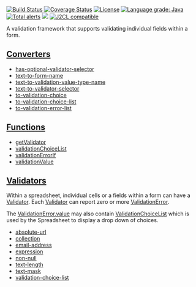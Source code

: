 [![Build Status](https://github.com/mP1/walkingkooka-validation/actions/workflows/build.yaml/badge.svg)](https://github.com/mP1/walkingkooka-validation/actions/workflows/build.yaml/badge.svg)
[![Coverage Status](https://coveralls.io/repos/github/mP1/walkingkooka-validation/badge.svg?branch=master)](https://coveralls.io/repos/github/mP1/walkingkooka-validation?branch=master)
[![License](https://img.shields.io/badge/License-Apache%202.0-blue.svg)](https://opensource.org/licenses/Apache-2.0)
[![Language grade: Java](https://img.shields.io/lgtm/grade/java/g/mP1/walkingkooka-validation.svg?logo=lgtm&logoWidth=18)](https://lgtm.com/projects/g/mP1/walkingkooka-validation/context:java)
[![Total alerts](https://img.shields.io/lgtm/alerts/g/mP1/walkingkooka-validation.svg?logo=lgtm&logoWidth=18)](https://lgtm.com/projects/g/mP1/walkingkooka-validation/alerts/)
![](https://tokei.rs/b1/github/mP1/walkingkooka-validation)
[![J2CL compatible](https://img.shields.io/badge/J2CL-compatible-brightgreen.svg)](https://github.com/mP1/j2cl-central)

A validation framework that supports validating individual fields within a form.

## [Converters](https://github.com/mP1/walkingkooka-convert/blob/master/src/main/java/walkingkooka/convert/Converter.java)

- [has-optional-validator-selector](https://github.com/mP1/walkingkooka-validation/blob/master/src/main/java/walkingkooka/validation/convert/ValidationConverterHasOptionalValidatorSelector.java)
- [text-to-form-name](https://github.com/mP1/walkingkooka-validation/blob/master/src/main/java/walkingkooka/validation/convert/ValidationConverterTextToFormName.java)
- [text-to-validation-value-type-name](https://github.com/mP1/walkingkooka-validation/blob/master/src/main/java/walkingkooka/validation/convert/ValidationConverterTextToValidationValueTypeName.java)
- [text-to-validator-selector](https://github.com/mP1/walkingkooka-validation/blob/master/src/main/java/walkingkooka/validation/convert/ValidationConverterTextToValidatorSelector.java)
- [to-validation-choice](https://github.com/mP1/walkingkooka-validation/blob/master/src/main/java/walkingkooka/validation/convert/ValidationConverterToValidationChoice.java)
- [to-validation-choice-list](https://github.com/mP1/walkingkooka-validation/blob/master/src/main/java/walkingkooka/validation/convert/ValidationConverterValidationChoiceList.java)
- [to-validation-error-list](https://github.com/mP1/walkingkooka-validation/blob/master/src/main/java/walkingkooka/validation/convert/ValidationConverterValidationErrorList.java)

## [Functions](https://github.com/mP1/walkingkooka-tree/blob/master/src/main/java/walkingkooka/tree/expression/function/ExpressionFunction.java)

- [getValidator](https://github.com/mP1/walkingkooka-validation/blob/master/src/main/java/walkingkooka/validation/expression/function/ValidationExpressionFunctionGetValidator.java)
- [validationChoiceList](https://github.com/mP1/walkingkooka-validation/blob/master/src/main/java/walkingkooka/validation/expression/function/ValidationExpressionFunctionValidationChoiceList.java)
- [validationErrorIf](https://github.com/mP1/walkingkooka-validation/blob/master/src/main/java/walkingkooka/validation/expression/function/ValidationExpressionFunctionValidationErrorIf.java)
- [validationValue](https://github.com/mP1/walkingkooka-validation/blob/master/src/main/java/walkingkooka/validation/expression/function/ValidationExpressionFunctionValidationValue.java)

## [Validators](https://github.com/mP1/walkingkooka-validation/blob/master/src/main/java/walkingkooka/validation/Validator.java)

Within a spreadsheet, individual cells or a fields within a form can have a [Validator](https://github.com/mP1/walkingkooka-validation/blob/master/src/main/java/walkingkooka/validation/Validator.java).
Each [Validator](https://github.com/mP1/walkingkooka-validation/blob/master/src/main/java/walkingkooka/validation/Validator.java) can report zero or more [ValidationError](https://github.com/mP1/walkingkooka-validation/blob/master/src/main/java/walkingkooka/validation/ValidationError.java).

The [ValidationError.value](https://github.com/mP1/walkingkooka-validation/blob/master/src/main/java/walkingkooka/validation/ValidationError.java) may also contain [ValidationChoiceList](https://github.com/mP1/walkingkooka-validation/blob/master/src/main/java/walkingkooka/validation/ValidationChoiceList.java)
which is used by the Spreadsheet to display a drop down of choices.

- [absolute-url](https://github.com/mP1/walkingkooka-validation/blob/master/src/main/java/walkingkooka/validation/AbsoluteUrlValidator.java)
- [collection](https://github.com/mP1/walkingkooka-validation/blob/master/src/main/javex/walkingkooka/validation/ValidatorCollection.java)
- [email-address](https://github.com/mP1/walkingkooka-validation/blob/master/src/main/java/walkingkooka/validation/EmailAddressValidator.java)
- [expression](https://github.com/mP1/walkingkooka-validation/blob/master/src/main/java/walkingkooka/validation/ExpressionValidator.java)
- [non-null](https://github.com/mP1/walkingkooka-validation/blob/master/src/main/java/walkingkooka/validation/NonNullValidator.java)
- [text-length](https://github.com/mP1/walkingkooka-validation/blob/master/src/main/java/walkingkooka/validation/TextLengthValidator.java)
- [text-mask](https://github.com/mP1/walkingkooka-validation/blob/master/src/main/java/walkingkooka/validation/TextMaskValidator.java)
- [validation-choice-list](https://github.com/mP1/walkingkooka-validation/blob/master/src/main/javex/walkingkooka/validation/ValidationChoiceListExpressionValidator.java)